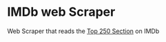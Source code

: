 # IMDb web Scraper
Web Scraper that reads the [Top 250 Section](https://www.imdb.com/chart/top) on IMDb
